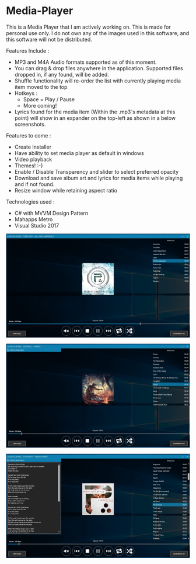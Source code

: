 # Media-Player

This is a Media Player that I am actively working on. This is made for personal use only. I do not own any of the images used in this software, and this software will not be distributed.

Features Include : 

- MP3 and M4A Audio formats supported as of this moment.
- You can drag & drop files anywhere in the application. Supported files dropped in, if any found, will be added.
- Shuffle functionality will re-order the list with currently playing media item moved to the top
- Hotkeys :
    - Space = Play / Pause
    - More coming!
- Lyrics found for the media item (Within the .mp3`s metadata at this point) will show in an expander on the top-left as shown in a below screenshots.

Features to come :

- Create Installer
- Have ability to set media player as default in windows
- Video playback
- Themes! :-)
- Enable / Disable Transparency and slider to select preferred opacity
- Download and save album art and lyrics for media items while playing and if not found.
- Resize window while retaining aspect ratio

Technologies used : 

- C# with MVVM Design Pattern
- Mahapps Metro 
- Visual Studio 2017

![Screenshot](./Screenshots/Main.JPG?raw=true "Screenshot")

![Screenshot - Lyrics Collapsed](./Screenshots/LyricsCollapsed.JPG?raw=true "Screenshot - Lyrics Collapsed")

![Screenshot - Lyrics Expanded](./Screenshots/LyricsExpanded.JPG?raw=true "Screenshot - Lyrics Expanded")
